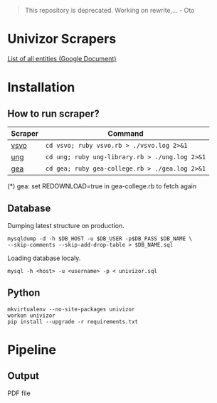 > This repository is deprecated. Working on rewrite,... - Oto

# Univizor Scrapers

[List of all entities (Google Document)](https://docs.google.com/spreadsheets/d/1LdW-V_vTOMh38zqivm0EAIiUXhTjtd6kKb3iXUDRyto/edit#gid=0)

# Installation

## How to run scraper?

| Scraper       | Command                                        
|---------------|------------------------------------------------
| [vsvo](vsvo/) | `cd vsvo; ruby vsvo.rb > ./vsvo.log 2>&1`      
| [ung](ung/)   | `cd ung; ruby ung-library.rb > ./ung.log 2>&1` 
| [gea](gea/)   | `cd gea; ruby gea-college.rb > ./gea.log 2>&1` 

(*) gea: set REDOWNLOAD=true in gea-college.rb to fetch again

## Database

Dumping latest structure on production.

    mysqldump -d -h $DB_HOST -u $DB_USER -p$DB_PASS $DB_NAME \
    --skip-comments --skip-add-drop-table > $DB_NAME.sql

Loading database localy.

    mysql -h <host> -u <username> -p < univizor.sql

## Python

    mkvirtualenv --no-site-packages univizor
    workon univizor
    pip install --upgrade -r requirements.txt

# Pipeline

## Output
PDF file
